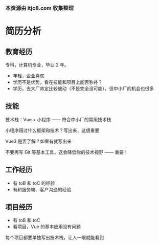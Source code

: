 ### 本资源由 itjc8.com 收集整理
# 简历分析

## 教育经历

专科，计算机专业，毕业 2 年。

- 年轻，企业喜欢
- 学历不是优势，看在技能和项目上能否弥补？
- 学历，去大厂肯定比较被动（不是完全没可能），但中小厂的机会也很多

## 技能

技术栈：Vue + 小程序 —— 符合中小厂的常用技术栈

小程序用过什么框架和技术？写出来，这很重要

Vue3 是否了解？如果有就写出来

不要再写 Git 等基本工具，这会降低你的技术视野 —— 重要！

## 工作经历

- 有 toB 和 toC 的经验
- 有和服务端、客户沟通的经验

## 项目经历

- 有 toB 和 toC
- 看项目，Vue 的基本应用没有问题

每个项目都要单独写出技术栈，让人一眼就能看到

